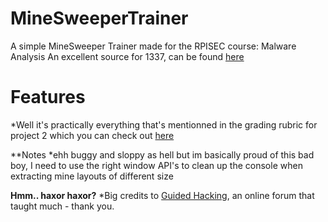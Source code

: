 # MineSweeperTrainer
A simple MineSweeper Trainer made for the RPISEC course: Malware Analysis
An excellent source for 1337, can be found [here](https://github.com/RPISEC/Malware)


# Features
*Well it's practically everything that's mentionned in the grading rubric for project 2 which you can check out [here](https://github.com/RPISEC/Malware/tree/master/Projects/Project_2)

**Notes
*ehh buggy and sloppy as hell but im basically proud of this bad boy, I need to use the right window API's to clean up the console when extracting mine layouts of different size 

**Hmm.. haxor haxor?**
*Big credits to [Guided Hacking](https://github.com/guided-hacking), an online forum that taught much - thank you.
